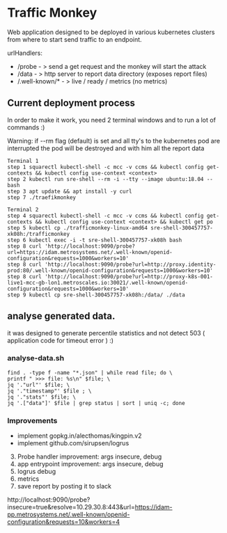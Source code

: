 # Traffic Monkey

Web application designed to be deployed in various kubernetes clusters from where to start send traffic to an endpoint.

urlHandlers:
 - /probe          - > send a get request and the monkey will start the attack
 - /data           - > http server to report data directory (exposes report files)
 - /.well-known/*  - > live / ready / metrics (no metrics)



## Current deployment process

In order to make it work, you need 2 terminal windows and to run a lot of commands :)

Warning: if --rm flag (default) is set and all tty's to the kubernetes pod are interrupted the pod will be destroyed and with him all the report data


```
Terminal 1
step 1 squarectl kubectl-shell -c mcc -v ccms && kubectl config get-contexts && kubectl config use-context <context>
step 2 kubectl run sre-shell --rm -i --tty --image ubuntu:18.04 -- bash
step 3 apt update && apt install -y curl
step 7 ./traefikmonkey

Terminal 2
step 4 squarectl kubectl-shell -c mcc -v ccms && kubectl config get-contexts && kubectl config use-context <context> && kubectl get po
step 5 kubectl cp ./trafficmonkey-linux-amd64 sre-shell-300457757-xk08h:/trafficmonkey
step 6 kubectl exec -i -t sre-shell-300457757-xk08h bash
step 8 curl 'http://localhost:9090/probe?url=https://idam.metrosystems.net/.well-known/openid-configuration&requests=1000&workers=10'
step 8 curl 'http://localhost:9090/probe?url=http://proxy.identity-prod:80/.well-known/openid-configuration&requests=1000&workers=10'
step 8 curl 'http://localhost:9090/probe?url=http://proxy-k8s-001-live1-mcc-gb-lon1.metroscales.io:30021/.well-known/openid-configuration&requests=1000&workers=10'
step 9 kubectl cp sre-shell-300457757-xk08h:/data/ ./data

```

## analyse generated data.

it was designed to generate percentile statistics and not detect 503 ( application code for timeout error ) :)

### analyse-data.sh
```
find . -type f -name "*.json" | while read file; do \
printf " >>> file: %s\n" $file; \
jq '."url"' $file; \
jq '."timestamp"' $file ; \
jq '."stats"' $file; \
jq '.["data"]' $file | grep status | sort | uniq -c; done
```

### Improvements

- implement gopkg.in/alecthomas/kingpin.v2
- implement github.com/sirupsen/logrus

3. Probe handler improvement: args insecure, debug
4. app entrypoint improvement: args insecure, debug
5. logrus debug
6. metrics  
7. save report by posting it to slack


http://localhost:9090/probe?insecure=true&resolve=10.29.30.8:443&url=https://idam-pp.metrosystems.net/.well-known/openid-configuration&requests=10&workers=4
